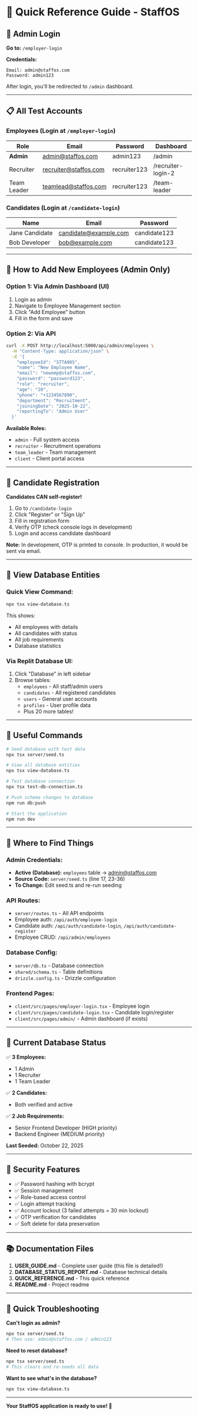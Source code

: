 # 🚀 Quick Reference Guide - StaffOS

## 🔑 Admin Login

**Go to:** `/employer-login`

**Credentials:**
```
Email: admin@staffos.com
Password: admin123
```

After login, you'll be redirected to `/admin` dashboard.

---

## 📋 All Test Accounts

### Employees (Login at `/employer-login`)

| Role | Email | Password | Dashboard |
|------|-------|----------|-----------|
| **Admin** | admin@staffos.com | admin123 | /admin |
| Recruiter | recruiter@staffos.com | recruiter123 | /recruiter-login-2 |
| Team Leader | teamlead@staffos.com | recruiter123 | /team-leader |

### Candidates (Login at `/candidate-login`)

| Name | Email | Password |
|------|-------|----------|
| Jane Candidate | candidate@example.com | candidate123 |
| Bob Developer | bob@example.com | candidate123 |

---

## 👥 How to Add New Employees (Admin Only)

### Option 1: Via Admin Dashboard (UI)
1. Login as admin
2. Navigate to Employee Management section
3. Click "Add Employee" button
4. Fill in the form and save

### Option 2: Via API
```bash
curl -X POST http://localhost:5000/api/admin/employees \
  -H "Content-Type: application/json" \
  -d '{
    "employeeId": "STTA005",
    "name": "New Employee Name",
    "email": "newemp@staffos.com",
    "password": "password123",
    "role": "recruiter",
    "age": "28",
    "phone": "+1234567890",
    "department": "Recruitment",
    "joiningDate": "2025-10-22",
    "reportingTo": "Admin User"
  }'
```

**Available Roles:**
- `admin` - Full system access
- `recruiter` - Recruitment operations
- `team_leader` - Team management
- `client` - Client portal access

---

## 🎯 Candidate Registration

**Candidates CAN self-register!**

1. Go to `/candidate-login`
2. Click "Register" or "Sign Up"
3. Fill in registration form
4. Verify OTP (check console logs in development)
5. Login and access candidate dashboard

**Note:** In development, OTP is printed to console. In production, it would be sent via email.

---

## 👀 View Database Entities

### Quick View Command:
```bash
npx tsx view-database.ts
```

This shows:
- All employees with details
- All candidates with status
- All job requirements
- Database statistics

### Via Replit Database UI:
1. Click "Database" in left sidebar
2. Browse tables:
   - `employees` - All staff/admin users
   - `candidates` - All registered candidates
   - `users` - General user accounts
   - `profiles` - User profile data
   - Plus 20 more tables!

---

## 🔧 Useful Commands

```bash
# Seed database with test data
npx tsx server/seed.ts

# View all database entities
npx tsx view-database.ts

# Test database connection
npx tsx test-db-connection.ts

# Push schema changes to database
npm run db:push

# Start the application
npm run dev
```

---

## 📁 Where to Find Things

### Admin Credentials:
- **Active (Database):** `employees` table → admin@staffos.com
- **Source Code:** `server/seed.ts` (line 17, 23-36)
- **To Change:** Edit seed.ts and re-run seeding

### API Routes:
- `server/routes.ts` - All API endpoints
- Employee auth: `/api/auth/employee-login`
- Candidate auth: `/api/auth/candidate-login`, `/api/auth/candidate-register`
- Employee CRUD: `/api/admin/employees`

### Database Config:
- `server/db.ts` - Database connection
- `shared/schema.ts` - Table definitions
- `drizzle.config.ts` - Drizzle configuration

### Frontend Pages:
- `client/src/pages/employer-login.tsx` - Employee login
- `client/src/pages/candidate-login.tsx` - Candidate login/register
- `client/src/pages/admin/` - Admin dashboard (if exists)

---

## 🎯 Current Database Status

✅ **3 Employees:**
- 1 Admin
- 1 Recruiter  
- 1 Team Leader

✅ **2 Candidates:**
- Both verified and active

✅ **2 Job Requirements:**
- Senior Frontend Developer (HIGH priority)
- Backend Engineer (MEDIUM priority)

**Last Seeded:** October 22, 2025

---

## 🔐 Security Features

- ✅ Password hashing with bcrypt
- ✅ Session management
- ✅ Role-based access control
- ✅ Login attempt tracking
- ✅ Account lockout (3 failed attempts = 30 min lockout)
- ✅ OTP verification for candidates
- ✅ Soft delete for data preservation

---

## 📚 Documentation Files

1. **USER_GUIDE.md** - Complete user guide (this file is detailed!)
2. **DATABASE_STATUS_REPORT.md** - Database technical details
3. **QUICK_REFERENCE.md** - This quick reference
4. **README.md** - Project readme

---

## 🚨 Quick Troubleshooting

**Can't login as admin?**
```bash
npx tsx server/seed.ts
# Then use: admin@staffos.com / admin123
```

**Need to reset database?**
```bash
npx tsx server/seed.ts
# This clears and re-seeds all data
```

**Want to see what's in the database?**
```bash
npx tsx view-database.ts
```

---

**Your StaffOS application is ready to use! 🎉**
